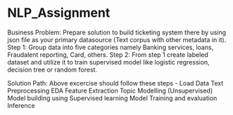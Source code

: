 # NLP_Assignment

Business Problem: Prepare solution to build ticketing system there by using json file as your primary datasource (Text corpus with other metadata in it). 
Step 1: Group data into five categories namely Banking services, loans, Fraudalent reporting, Card, others. 
Step 2: From step 1 create labeled dataset and utilize it to train supervised model like logistic regression, decision tree or random forest.

Solution Path: 
Above excercise should follow these steps -
Load Data 
Text Preprocessing
EDA 
Feature Extraction 
Topic Modelling (Unsupervised) 
Model building using Supervised learning Model Training and evaluation 
Inference
